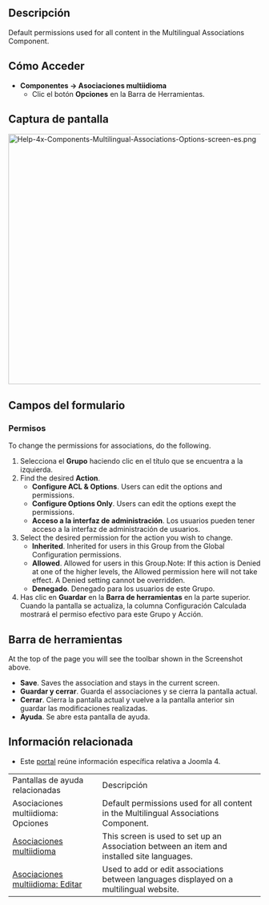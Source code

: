 <!-- Filename: Help4.x:Multilingual_Associations:_Options / Display title: Asociaciones multiidioma: Opciones -->

## Descripción

Default permissions used for all content in the Multilingual
Associations Component.

## Cómo Acceder

- **Componentes → Asociaciones multiidioma**
  - Clic el botón **Opciones** en la Barra de Herramientas.

## Captura de pantalla

<img
src="https://docs.joomla.org/images/thumb/1/1c/Help-4x-Components-Multilingual-Associations-Options-screen-es.png/800px-Help-4x-Components-Multilingual-Associations-Options-screen-es.png"
decoding="async"
srcset="https://docs.joomla.org/images/thumb/1/1c/Help-4x-Components-Multilingual-Associations-Options-screen-es.png/1200px-Help-4x-Components-Multilingual-Associations-Options-screen-es.png 1.5x, https://docs.joomla.org/images/thumb/1/1c/Help-4x-Components-Multilingual-Associations-Options-screen-es.png/1600px-Help-4x-Components-Multilingual-Associations-Options-screen-es.png 2x"
data-file-width="2720" data-file-height="1700" width="800" height="500"
alt="Help-4x-Components-Multilingual-Associations-Options-screen-es.png" />

## Campos del formulario

### Permisos

To change the permissions for associations, do the following.

1.  Selecciona el **Grupo** haciendo clic en el título que se encuentra
    a la izquierda.
2.  Find the desired **Action**.
    - **Configure ACL & Options**. Users can edit the options and
      permissions.
    - **Configure Options Only**. Users can edit the options exept the
      permissions.
    - **Acceso a la interfaz de administración**. Los usuarios pueden
      tener acceso a la interfaz de administración de usuarios.
3.  Select the desired permission for the action you wish to change.
    - **Inherited**. Inherited for users in this Group from the Global Configuration
      permissions.
    - **Allowed**. Allowed for users in this Group.Note: If this action
      is Denied at one of the higher levels, the Allowed permission here
      will not take effect. A Denied setting cannot be overridden.
    - **Denegado**. Denegado para los usuarios de este Grupo.
4.  Has clic en **Guardar** en la **Barra de herramientas** en la parte
    superior. Cuando la pantalla se actualiza, la columna Configuración
    Calculada mostrará el permiso efectivo para este Grupo y Acción.

## Barra de herramientas

At the top of the page you will see the toolbar shown in the
Screenshot above.

- **Save**. Saves the association and stays in the current screen.
- **Guardar y cerrar**. Guarda el associaciones y se cierra la pantalla
  actual.
- **Cerrar**. Cierra la pantalla actual y vuelve a la pantalla anterior
  sin guardar las modificaciones realizadas.
- **Ayuda**. Se abre esta pantalla de ayuda.

## Información relacionada

- Este
  [portal](https://docs.joomla.org/Portal:Joomla_4/es "Portal:Joomla 4/es")
  reúne información específica relativa a Joomla 4.

|                                                                                                                                                     |                                                                                            |
|-----------------------------------------------------------------------------------------------------------------------------------------------------|--------------------------------------------------------------------------------------------|
| Pantallas de ayuda relacionadas                                                                                                                     | Descripción                                                                                |
| <span class="mw-selflink selflink">Asociaciones multiidioma: Opciones</span>                                                                        | Default permissions used for all content in the Multilingual Associations Component.       |
| [Asociaciones multiidioma](https://docs.joomla.org/Help4.x:Multilingual_Associations/es "Help4.x:Multilingual Associations/es")                     | This screen is used to set up an Association between an item and installed site languages. |
| [Asociaciones multiidioma: Editar](https://docs.joomla.org/Help4.x:Multilingual_Associations:_Edit/es "Help4.x:Multilingual Associations: Edit/es") | Used to add or edit associations between languages displayed on a multilingual website.    |
